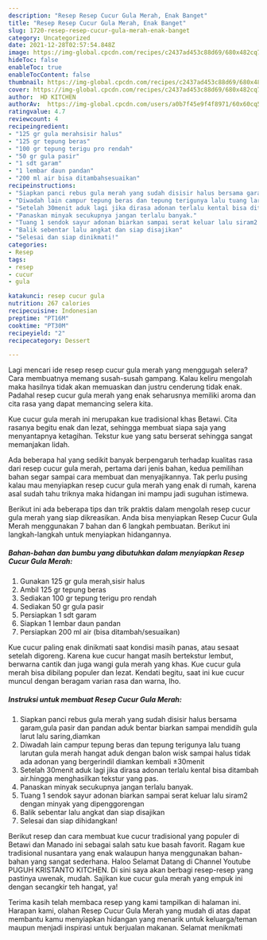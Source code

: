 ```yaml
---
description: "Resep Resep Cucur Gula Merah, Enak Banget"
title: "Resep Resep Cucur Gula Merah, Enak Banget"
slug: 1720-resep-resep-cucur-gula-merah-enak-banget
category: Uncategorized
date: 2021-12-28T02:57:54.848Z
image: https://img-global.cpcdn.com/recipes/c2437ad453c88d69/680x482cq70/resep-cucur-gula-merah-foto-resep-utama.jpg
hideToc: false
enableToc: true
enableTocContent: false
thumbnail: https://img-global.cpcdn.com/recipes/c2437ad453c88d69/680x482cq70/resep-cucur-gula-merah-foto-resep-utama.jpg
cover: https://img-global.cpcdn.com/recipes/c2437ad453c88d69/680x482cq70/resep-cucur-gula-merah-foto-resep-utama.jpg
author:  HD KITCHEN
authorAv:  https://img-global.cpcdn.com/users/a0b7f45e9f4f8971/60x60cq50/avatar.jpg
ratingvalue: 4.7
reviewcount: 4
recipeingredient:
- "125 gr gula merahsisir halus"
- "125 gr tepung beras"
- "100 gr tepung terigu pro rendah"
- "50 gr gula pasir"
- "1 sdt garam"
- "1 lembar daun pandan"
- "200 ml air bisa ditambahsesuaikan"
recipeinstructions:
- "Siapkan panci rebus gula merah yang sudah disisir halus bersama garam,gula pasir dan pandan aduk bentar biarkan sampai mendidih gula larut lalu saring,diamkan"
- "Diwadah lain campur tepung beras dan tepung terigunya lalu tuang larutan gula merah hangat aduk dengan balon wisk sampai halus tidak ada adonan yang bergerindil diamkan kembali ±30menit"
- "Setelah 30menit aduk lagi jika dirasa adonan terlalu kental bisa ditambah air.hingga menghasilkan tekstur yang pas."
- "Panaskan minyak secukupnya jangan terlalu banyak."
- "Tuang 1 sendok sayur adonan biarkan sampai serat keluar lalu siram2 dengan minyak yang dipenggorengan"
- "Balik sebentar lalu angkat dan siap disajikan"
- "Selesai dan siap dinikmati!"
categories:
- Resep
tags:
- resep
- cucur
- gula

katakunci: resep cucur gula 
nutrition: 267 calories
recipecuisine: Indonesian
preptime: "PT16M"
cooktime: "PT30M"
recipeyield: "2"
recipecategory: Dessert

---
```



Lagi mencari ide resep resep cucur gula merah yang menggugah selera? Cara membuatnya memang susah-susah gampang. Kalau keliru mengolah maka hasilnya tidak akan memuaskan dan justru cenderung tidak enak. Padahal resep cucur gula merah yang enak seharusnya memiliki aroma dan cita rasa yang dapat memancing selera kita.


Kue cucur gula merah ini merupakan kue tradisional khas Betawi. Cita rasanya begitu enak dan lezat, sehingga membuat siapa saja yang menyantapnya ketagihan. Tekstur kue yang satu berserat sehingga sangat memanjakan lidah.

Ada beberapa hal yang sedikit banyak berpengaruh terhadap kualitas rasa dari resep cucur gula merah, pertama dari jenis bahan, kedua pemilihan bahan segar sampai cara membuat dan menyajikannya. Tak perlu pusing kalau mau menyiapkan resep cucur gula merah yang enak di rumah, karena asal sudah tahu triknya maka hidangan ini mampu jadi suguhan istimewa.


Berikut ini ada beberapa tips dan trik praktis dalam mengolah resep cucur gula merah yang siap dikreasikan. Anda bisa menyiapkan Resep Cucur Gula Merah menggunakan 7 bahan dan 6 langkah pembuatan. Berikut ini langkah-langkah untuk menyiapkan hidangannya.

<!--inarticleads1-->

##### Bahan-bahan dan bumbu yang dibutuhkan dalam menyiapkan Resep Cucur Gula Merah:

1. Gunakan 125 gr gula merah,sisir halus
1. Ambil 125 gr tepung beras
1. Sediakan 100 gr tepung terigu pro rendah
1. Sediakan 50 gr gula pasir
1. Persiapkan 1 sdt garam
1. Siapkan 1 lembar daun pandan
1. Persiapkan 200 ml air (bisa ditambah/sesuaikan)


Kue cucur paling enak dinikmati saat kondisi masih panas, atau sesaat setelah digoreng. Karena kue cucur hangat masih bertekstur lembut, berwarna cantik dan juga wangi gula merah yang khas. Kue cucur gula merah bisa dibilang populer dan lezat. Kendati begitu, saat ini kue cucur muncul dengan beragam varian rasa dan warna, lho. 

<!--inarticleads2-->

##### Instruksi untuk membuat Resep Cucur Gula Merah:

1. Siapkan panci rebus gula merah yang sudah disisir halus bersama garam,gula pasir dan pandan aduk bentar biarkan sampai mendidih gula larut lalu saring,diamkan
1. Diwadah lain campur tepung beras dan tepung terigunya lalu tuang larutan gula merah hangat aduk dengan balon wisk sampai halus tidak ada adonan yang bergerindil diamkan kembali ±30menit
1. Setelah 30menit aduk lagi jika dirasa adonan terlalu kental bisa ditambah air.hingga menghasilkan tekstur yang pas.
1. Panaskan minyak secukupnya jangan terlalu banyak.
1. Tuang 1 sendok sayur adonan biarkan sampai serat keluar lalu siram2 dengan minyak yang dipenggorengan
1. Balik sebentar lalu angkat dan siap disajikan
1. Selesai dan siap dihidangkan!

Berikut resep dan cara membuat kue cucur tradisional yang populer di Betawi dan Manado ini sebagai salah satu kue basah favorit. Ragam kue tradisional nusantara yang enak walaupun hanya menggunakan bahan-bahan yang sangat sederhana. Haloo Selamat Datang di Channel Youtube PUGUH KRISTANTO KITCHEN. Di sini saya akan berbagi resep-resep yang pastinya uwenak, mudah. Sajikan kue cucur gula merah yang empuk ini dengan secangkir teh hangat, ya! 

Terima kasih telah membaca resep yang kami tampilkan di halaman ini. Harapan kami, olahan Resep Cucur Gula Merah yang mudah di atas dapat membantu kamu menyiapkan hidangan yang menarik untuk keluarga/teman maupun menjadi inspirasi untuk berjualan makanan. Selamat menikmati
